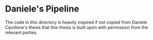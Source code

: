 # Daniele's Pipeline
The code in this directory is heavily inspired if not copied from Daniele Cipollone's thesis that this thesis is built upon with permission from the relevant parties.
